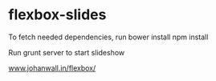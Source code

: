 flexbox-slides
==============
To fetch needed dependencies, run
bower install
npm install

Run grunt server to start slideshow

www.johanwall.in/flexbox/
